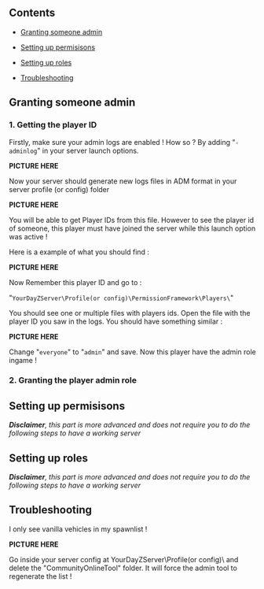 ## Contents

- [Granting someone admin](#granting-someone-admin)

- [Setting up permisisons](#setting-up-permisisons)

- [Setting up roles](#setting-up-roles)

- [Troubleshooting](#troubleshooting)



## Granting someone admin

### 1. Getting the player ID

Firstly, make sure your admin logs are enabled ! How so ? By adding "`-adminlog`" in your server launch options.

**PICTURE HERE**

Now your server should generate new logs files in ADM format in your server profile (or config) folder

**PICTURE HERE**

You will be able to get Player IDs from this file. However to see the player id of someone, this player must have joined the server while this launch option was active !

Here is a example of what you should find :

**PICTURE HERE**

Now Remember this player ID and go to :

"`YourDayZServer\Profile(or config)\PermissionFramework\Players\`"

You should see one or multiple files with players ids. Open the file with the player ID you saw in the logs. You should have something similar :

**PICTURE HERE**

Change "`everyone`" to "`admin`" and save. Now this player have the admin role ingame !

### 2. Granting the player admin role

## Setting up permisisons

_**Disclaimer**, this part is more advanced and does not require you to do the following steps to have a working server_


## Setting up roles

_**Disclaimer**, this part is more advanced and does not require you to do the following steps to have a working server_

## Troubleshooting

I only see vanilla vehicles in my spawnlist !

**PICTURE HERE**

Go inside your server config at YourDayZServer\Profile(or config)\ and delete the "CommunityOnlineTool" folder. It will force the admin tool to regenerate the list !